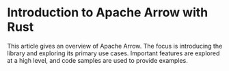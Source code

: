 # Introduction to Apache Arrow with Rust

This article gives an overview of Apache Arrow. The focus is introducing the library and exploring its primary use cases. Important features are explored at a high level, and code samples are used to provide examples.
